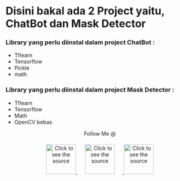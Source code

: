 # Disini bakal ada 2 Project yaitu, ChatBot dan Mask Detector

### Library yang perlu diinstal dalam project ChatBot :
* Tflearn
* Tensorflow
* Pickle
* math

### Library yang perlu diinstal dalam project Mask Detector :
* Tflearn
* Tensorflow
* Math
* OpenCV bebas


<p align = "center" >
  Follow Me @ <br>
  <a href="https://www.instagram.com/mr_l_5512/">
		<img src="http://assets.stickpng.com/images/580b57fcd9996e24bc43c521.png" width="80" height="80" alt="Click to see the source">
	</a>
  
  <a href="https://www.facebook.com/mardonius.riel3/">
		<img src="https://freevectoricon.com/wp-content/uploads/2020/08/facebook-icons-free-transparent-png-logos-2-1024x1024.png" width="80" height="80" alt="Click to see the source" style="padding: 20px">
	</a>
  
  <a href="https://discord.gg/cKKs3kv">
		<img src="https://www.freepnglogos.com/uploads/discord-logo-png/concours-discord-cartes-voeux-fortnite-france-6.png" width="80" height="80" padding = "0" alt="Click to see the source">
	</a>
  
</p>
